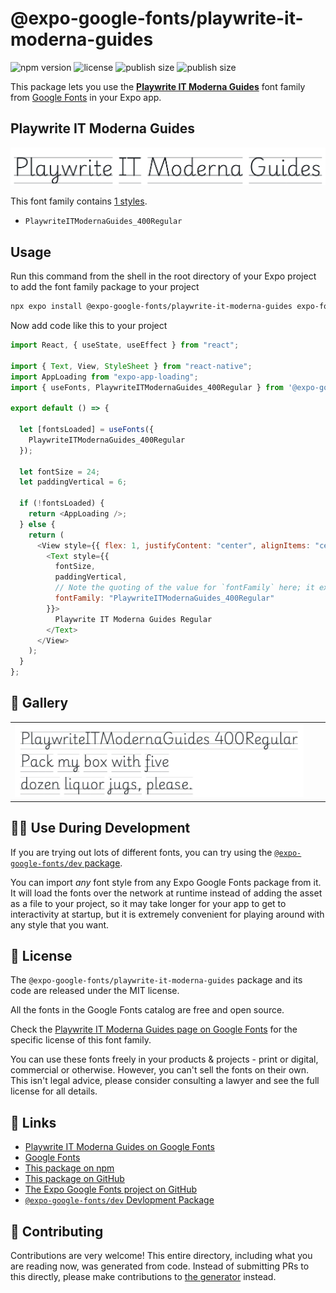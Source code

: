 # @expo-google-fonts/playwrite-it-moderna-guides

![npm version](https://flat.badgen.net/npm/v/@expo-google-fonts/playwrite-it-moderna-guides)
![license](https://flat.badgen.net/github/license/expo/google-fonts)
![publish size](https://flat.badgen.net/packagephobia/install/@expo-google-fonts/playwrite-it-moderna-guides)
![publish size](https://flat.badgen.net/packagephobia/publish/@expo-google-fonts/playwrite-it-moderna-guides)

This package lets you use the [**Playwrite IT Moderna Guides**](https://fonts.google.com/specimen/Playwrite+IT+Moderna+Guides) font family from [Google Fonts](https://fonts.google.com/) in your Expo app.

## Playwrite IT Moderna Guides

![Playwrite IT Moderna Guides](./font-family.png)

This font family contains [1 styles](#-gallery).

- `PlaywriteITModernaGuides_400Regular`

## Usage

Run this command from the shell in the root directory of your Expo project to add the font family package to your project

```sh
npx expo install @expo-google-fonts/playwrite-it-moderna-guides expo-font expo-app-loading
```

Now add code like this to your project

```js
import React, { useState, useEffect } from "react";

import { Text, View, StyleSheet } from "react-native";
import AppLoading from "expo-app-loading";
import { useFonts, PlaywriteITModernaGuides_400Regular } from '@expo-google-fonts/playwrite-it-moderna-guides';

export default () => {

  let [fontsLoaded] = useFonts({
    PlaywriteITModernaGuides_400Regular
  });

  let fontSize = 24;
  let paddingVertical = 6;

  if (!fontsLoaded) {
    return <AppLoading />;
  } else {
    return (
      <View style={{ flex: 1, justifyContent: "center", alignItems: "center" }}>
        <Text style={{
          fontSize,
          paddingVertical,
          // Note the quoting of the value for `fontFamily` here; it expects a string!
          fontFamily: "PlaywriteITModernaGuides_400Regular"
        }}>
          Playwrite IT Moderna Guides Regular
        </Text>
      </View>
    );
  }
};
```

## 🔡 Gallery


||||
|-|-|-|
|![PlaywriteITModernaGuides_400Regular](./PlaywriteITModernaGuides_400Regular.ttf.png)||||


## 👩‍💻 Use During Development

If you are trying out lots of different fonts, you can try using the [`@expo-google-fonts/dev` package](https://github.com/expo/google-fonts/tree/master/font-packages/dev#readme).

You can import _any_ font style from any Expo Google Fonts package from it. It will load the fonts over the network at runtime instead of adding the asset as a file to your project, so it may take longer for your app to get to interactivity at startup, but it is extremely convenient for playing around with any style that you want.


## 📖 License

The `@expo-google-fonts/playwrite-it-moderna-guides` package and its code are released under the MIT license.

All the fonts in the Google Fonts catalog are free and open source.

Check the [Playwrite IT Moderna Guides page on Google Fonts](https://fonts.google.com/specimen/Playwrite+IT+Moderna+Guides) for the specific license of this font family.

You can use these fonts freely in your products & projects - print or digital, commercial or otherwise. However, you can't sell the fonts on their own. This isn't legal advice, please consider consulting a lawyer and see the full license for all details.

## 🔗 Links

- [Playwrite IT Moderna Guides on Google Fonts](https://fonts.google.com/specimen/Playwrite+IT+Moderna+Guides)
- [Google Fonts](https://fonts.google.com/)
- [This package on npm](https://www.npmjs.com/package/@expo-google-fonts/playwrite-it-moderna-guides)
- [This package on GitHub](https://github.com/expo/google-fonts/tree/master/font-packages/playwrite-it-moderna-guides)
- [The Expo Google Fonts project on GitHub](https://github.com/expo/google-fonts)
- [`@expo-google-fonts/dev` Devlopment Package](https://github.com/expo/google-fonts/tree/master/font-packages/dev)

## 🤝 Contributing

Contributions are very welcome! This entire directory, including what you are reading now, was generated from code. Instead of submitting PRs to this directly, please make contributions to [the generator](https://github.com/expo/google-fonts/tree/master/packages/generator) instead.
